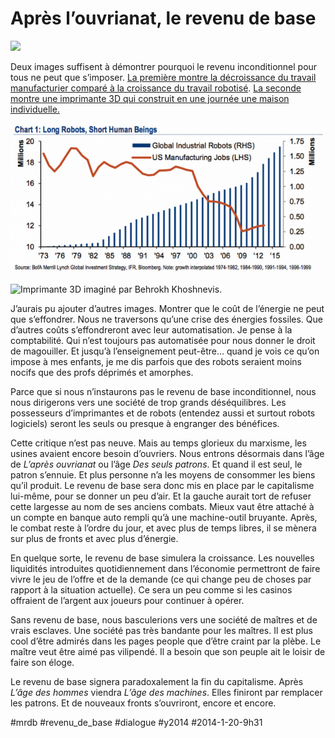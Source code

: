 # Après l’ouvrianat, le revenu de base

![](None)

Deux images suffisent à démontrer pourquoi le revenu inconditionnel pour tous ne peut que s’imposer. [La première montre la décroissance du travail manufacturier comparé à la croissance du travail robotisé](http://www.internetactu.net/2014/01/20/le-deuxieme-age-des-machines/). [La seconde montre une imprimante 3D qui construit en une journée une maison individuelle.](http://inhabitat.com/large-3d-printer-can-print-an-entire-two-story-house-in-under-a-day/)

![Humans in the USA vs. Robots Worldwide](_i/robot.png)

![Imprimante 3D imaginé par Behrokh Khoshnevis.](None)

J’aurais pu ajouter d’autres images. Montrer que le coût de l’énergie ne peut que s’effondrer. Nous ne traversons qu’une crise des énergies fossiles. Que d’autres coûts s’effondreront avec leur automatisation. Je pense à la comptabilité. Qui n’est toujours pas automatisée pour nous donner le droit de magouiller. Et jusqu’à l’enseignement peut-être… quand je vois ce qu’on impose à mes enfants, je me dis parfois que des robots seraient moins nocifs que des profs déprimés et amorphes.

Parce que si nous n’instaurons pas le revenu de base inconditionnel, nous nous dirigerons vers une société de trop grands déséquilibres. Les possesseurs d’imprimantes et de robots (entendez aussi et surtout robots logiciels) seront les seuls ou presque à engranger des bénéfices.

Cette critique n’est pas neuve. Mais au temps glorieux du marxisme, les usines avaient encore besoin d’ouvriers. Nous entrons désormais dans l’âge de *L’après ouvrianat* ou l’âge *Des seuls patrons*. Et quand il est seul, le patron s’ennuie. Et plus personne n’a les moyens de consommer les biens qu’il produit. Le revenu de base sera donc mis en place par le capitalisme lui-même, pour se donner un peu d’air. Et la gauche aurait tort de refuser cette largesse au nom de ses anciens combats. Mieux vaut être attaché à un compte en banque auto rempli qu’à une machine-outil bruyante. Après, le combat reste à l’ordre du jour, et avec plus de temps libres, il se mènera sur plus de fronts et avec plus d’énergie.

En quelque sorte, le revenu de base simulera la croissance. Les nouvelles liquidités introduites quotidiennement dans l’économie permettront de faire vivre le jeu de l’offre et de la demande (ce qui change peu de choses par rapport à la situation actuelle). Ce sera un peu comme si les casinos offraient de l’argent aux joueurs pour continuer à opérer.

Sans revenu de base, nous basculerions vers une société de maîtres et de vrais esclaves. Une société pas très bandante pour les maîtres. Il est plus cool d’être admirés dans les pages people que d’être craint par la plèbe. Le maître veut être aimé pas vilipendé. Il a besoin que son peuple ait le loisir de faire son éloge.

Le revenu de base signera paradoxalement la fin du capitalisme. Après *L’âge des hommes* viendra *L’âge des machines*. Elles finiront par remplacer les patrons. Et de nouveaux fronts s’ouvriront, encore et encore.

#mrdb #revenu_de_base #dialogue #y2014 #2014-1-20-9h31
